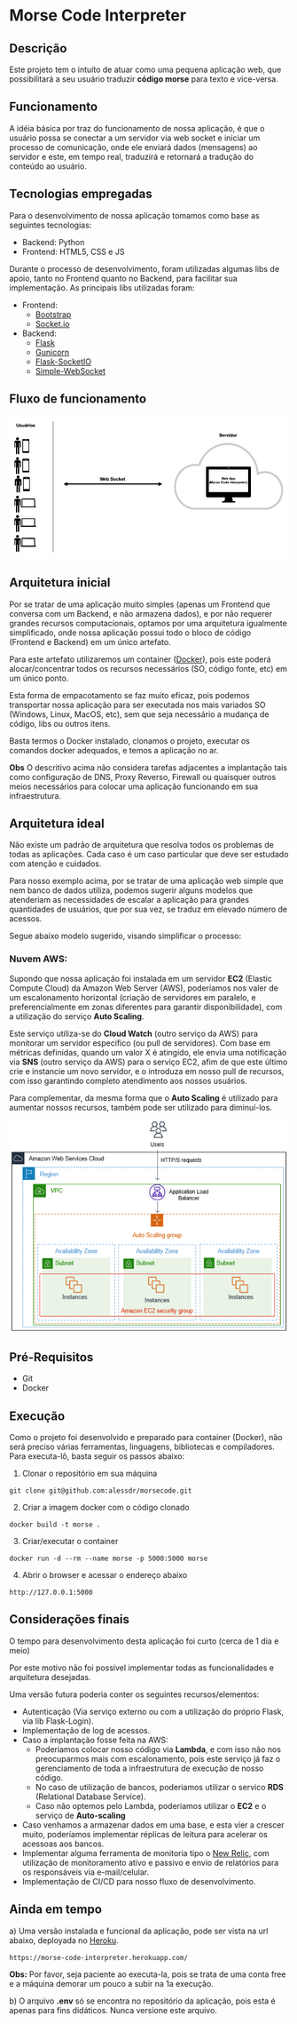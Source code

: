 # Morse Code Interpreter


## Descrição

Este projeto tem o intuíto de atuar como uma pequena aplicação web, que possibilitará a seu usuário traduzir **código morse** para texto e vice-versa.


## Funcionamento

A idéia básica por traz do funcionamento de nossa aplicação, é que o usuário possa se conectar a um servidor via web socket e iniciar um processo de comunicação, onde ele enviará dados (mensagens) ao servidor e este, em tempo real, traduzirá e retornará a tradução do conteúdo ao usuário.


## Tecnologias empregadas

Para o desenvolvimento de nossa aplicação tomamos como base as seguintes tecnologias:

* Backend: Python
* Frontend: HTML5, CSS e JS

Durante o processo de desenvolvimento, foram utilizadas algumas libs de apoio, tanto no Frontend quanto no Backend, para facilitar sua implementação.
As principais libs utilizadas foram:

* Frontend:
  * [Bootstrap](https://getbootstrap.com/)
  * [Socket.io](https://socket.io/)
* Backend:
  * [Flask](https://flask.palletsprojects.com/en/2.0.x/)
  * [Gunicorn](https://gunicorn.org/)
  * [Flask-SocketIO](https://github.com/miguelgrinberg/Flask-SocketIO)
  * [Simple-WebSocket](https://pypi.org/project/simple-websocket/)


## Fluxo de funcionamento

![Fluxo de Funcionamento](./images/fluxo.png)


## Arquitetura inicial

Por se tratar de uma aplicação muito simples (apenas um Frontend que conversa com um Backend, e não armazena dados), e por não requerer grandes recursos computacionais, optamos por uma arquitetura igualmente simplificado, onde nossa aplicação possui todo o bloco de código (Frontend e Backend) em um único artefato.

Para este artefato utilizaremos um container ([Docker](https://www.docker.com/)), pois este poderá alocar/concentrar todos os recursos necessários (SO, código fonte, etc) em um único ponto.

Esta forma de empacotamento se faz muito eficaz, pois podemos transportar nossa aplicação para ser executada nos mais variados SO (Windows, Linux, MacOS, etc), sem que seja necessário a mudança de código, libs ou outros itens.

Basta termos o Docker instalado, clonamos o projeto, executar os comandos docker adequados, e temos a aplicação no ar.

**Obs** O descritivo acima não considera tarefas adjacentes a implantação tais como configuração de DNS, Proxy Reverso, Firewall ou quaisquer outros meios necessários para colocar uma aplicação funcionando em sua infraestrutura.
## Arquitetura ideal

Não existe um padrão de arquitetura que resolva todos os problemas de todas as aplicações. Cada caso é um caso particular que deve ser estudado com atenção e cuidados.

Para nosso exemplo acima, por se tratar de uma aplicação web simple que nem banco de dados utiliza, podemos sugerir alguns modelos que atenderiam as necessidades de escalar a aplicação para grandes quantidades de usuários, que por sua vez, se traduz em elevado número de acessos.

Segue abaixo modelo sugerido, visando simplificar o processo:


### Nuvem AWS:

Supondo que nossa aplicação foi instalada em um servidor **EC2** (Elastic Compute Cloud) da Amazon Web Server (AWS), poderíamos nos valer de um escalonamento horizontal (criação de servidores em paralelo, e preferencialmente em zonas diferentes para garantir disponibilidade), com a utilização do serviço **Auto Scaling**.

Este serviço utiliza-se do **Cloud Watch** (outro serviço da AWS) para monitorar um servidor específico (ou pull de servidores). Com base em métricas definidas, quando um valor X é atingido, ele envia uma notificação via **SNS** (outro serviço da AWS) para o serviço EC2, afim de que este último crie e instancie um novo servidor, e o introduza em nosso pull de recursos, com isso garantindo completo atendimento aos nossos usuários.

Para complementar, da mesma forma que o **Auto Scaling** é utilizado para aumentar nossos recursos, também pode ser utilizado para diminuí-los.

![Fluxo de Funcionamento](./images/autoscaling.png)


## Pré-Requisitos

* Git
* Docker

## Execução

Como o projeto foi desenvolvido e preparado para container (Docker), não será preciso várias ferramentas, linguagens, bibliotecas e compiladores. Para executa-lô, basta seguir os passos abaixo:

1) Clonar o repositório em sua máquina
```
git clone git@github.com:alessdr/morsecode.git
```

2) Criar a imagem docker com o código clonado
```
docker build -t morse . 
```

3) Criar/executar o container 
```
docker run -d --rm --name morse -p 5000:5000 morse
```

4) Abrir o browser e acessar o endereço abaixo
```
http://127.0.0.1:5000
```

## Considerações finais

O tempo para desenvolvimento desta aplicação foi curto (cerca de 1 dia e meio)

Por este motivo não foi possível implementar todas as funcionalidades e arquitetura desejadas.

Uma versão futura poderia conter os seguintes recursos/elementos:

* Autenticação (Via serviço externo ou com a utilização do próprio Flask, via lib Flask-Login).
* Implementação de log de acessos.
* Caso a implantação fosse feita na AWS:
  * Poderiamos colocar nosso código via **Lambda**, e com isso não nos preocuparmos mais com escalonamento, pois este serviço já faz o gerenciamento de toda a infraestrutura de execução de nosso código.
  * No caso de utilização de bancos, poderiamos utilizar o servico **RDS** (Relational Database Service).
  * Caso não optemos pelo Lambda, poderiamos utilizar o **EC2** e o serviço de **Auto-scaling**
* Caso venhamos a armazenar dados em uma base, e esta vier a crescer muito, poderíamos implementar réplicas de leitura para acelerar os acessoas aos bancos.
* Implementar alguma ferramenta de monitoria tipo o [New Relic](https://newrelic.com/), com utilização de monitoramento ativo e passivo e envio de relatórios para os responsáveis via e-mail/celular.
* Implementação de CI/CD para nosso fluxo de desenvolvimento.

## Ainda em tempo

a) Uma versão instalada e funcional da aplicação, pode ser vista na url abaixo, deployada no [Heroku](https://www.heroku.com/).

```
https://morse-code-interpreter.herokuapp.com/
```

**Obs:** Por favor, seja paciente ao executa-la, pois se trata de uma conta free e a máquina demorar um pouco a subir na 1a execução.

b) O arquivo **.env** só se encontra no repositório da aplicação, pois esta é apenas para fins didáticos. Nunca versione este arquivo.
